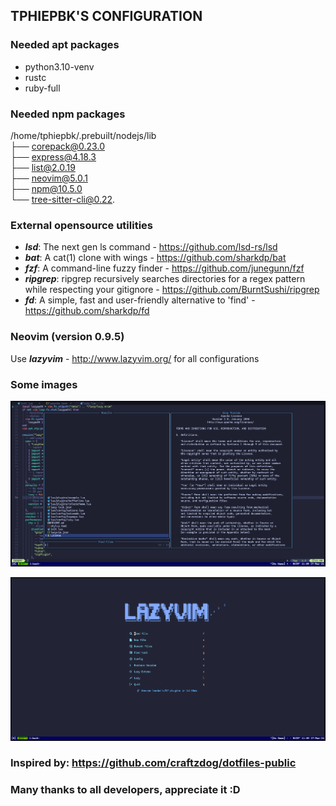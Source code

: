 ## TPHIEPBK'S CONFIGURATION

### Needed apt packages
+ python3.10-venv
+ rustc
+ ruby-full

### Needed npm packages

/home/tphiepbk/.prebuilt/nodejs/lib</br>
├── corepack@0.23.0</br>
├── express@4.18.3</br>
├── list@2.0.19</br>
├── neovim@5.0.1</br>
├── npm@10.5.0</br>
└── tree-sitter-cli@0.22.</br>

### External opensource utilities

+ ***lsd***: The next gen ls command - https://github.com/lsd-rs/lsd
+ ***bat***: A cat(1) clone with wings - https://github.com/sharkdp/bat
+ ***fzf***: A command-line fuzzy finder - https://github.com/junegunn/fzf
+ ***ripgrep***: ripgrep recursively searches directories for a regex pattern while respecting your gitignore - https://github.com/BurntSushi/ripgrep
+ ***fd***: A simple, fast and user-friendly alternative to 'find' - https://github.com/sharkdp/fd

### Neovim (version 0.9.5)

Use ***lazyvim*** - http://www.lazyvim.org/ for all configurations

### Some images
![Neovim screenshot 1](images/neovim1.png)

![Neovim screenshot 2](images/neovim2.png)

### Inspired by: https://github.com/craftzdog/dotfiles-public
### Many thanks to all developers, appreciate it :D
